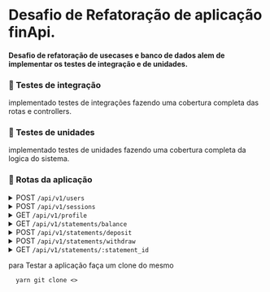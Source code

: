 # Desafio de Refatoração de aplicação finApi.

<h4>Desafio de refatoração de usecases e banco de dados alem de implementar os testes de integração e de unidades.</h4>

<h3> 🚩 Testes de integração </h3>
   implementado testes de integrações fazendo uma cobertura completa das rotas e controllers.

<h3> 🌌 Testes de unidades </h3>
  implementado testes de unidades fazendo uma cobertura completa da logica do sistema.

<h3>🚨 Rotas da aplicação</h3>

<details>
  <summary>POST <code>/api/v1/users</code></summary>
  <br>
  A rota recebe <code>name</code>, <code>email</code> e <code>password</code> dentro do corpo da requisição, salva o usuário criado no banco e retorna uma resposta vazia com status <code>201</code>.
</details>

<details>
  <summary>POST <code>/api/v1/sessions</code></summary>
  <br>
  A rota recebe <code>email</code> e <code>password</code> no corpo da requisição e retorna os dados do usuário autenticado junto à um token JWT.
  <br><br>
  💡 Essa aplicação não possui refresh token, ou seja, o token criado dura apenas 1 dia e deve ser recriado após o período mencionado.
</details>

<details>
  <summary>GET <code>/api/v1/profile</code></summary>
  <br>
  A rota recebe um token JWT pelo header da requisição e retorna as informações do usuário autenticado.
</details>

<details>
  <summary>GET <code>/api/v1/statements/balance</code></summary>
  <br>
  A rota recebe um token JWT pelo header da requisição e retorna uma lista com todas as operações de depósito e saque do usuário autenticado e também o saldo total numa propriedade <code>balance</code>.
</details>

<details>
  <summary>POST <code>/api/v1/statements/deposit</code></summary>
  <br>
  A rota recebe um token JWT pelo header e <code>amount</code> e <code>description</code> no corpo da requisição, registra a operação de depósito do valor e retorna as informações do depósito criado com status <code>201</code>.
</details>

<details>
  <summary>POST <code>/api/v1/statements/withdraw</code></summary>
  <br>
  A rota recebe um token JWT pelo header e <code>amount</code> e <code>description</code> no corpo da requisição, registra a operação de saque do valor (caso o usuário possua saldo válido) e retorna as informações do saque criado com status <code>201</code>.
</details>

<details>
  <summary>GET <code>/api/v1/statements/:statement_id</code></summary>
  <br>
  A rota recebe um token JWT pelo header e o id de uma operação registrada (saque ou depósito) na URL da rota e retorna as informações da operação encontrada.  
</details>


para Testar a aplicação faça um clone do mesmo

      yarn git clone <>
